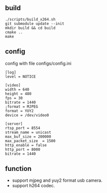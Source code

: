 ## build
```
./scripts/build_x264.sh
git submodule update --init
mkdir build && cd build
cmake ..
make
```
## config
config with file configs/config.ini
```
[log]
level = NOTICE

[video]
width = 640
height = 480
fps = 30
bitrate = 1440
;format = MJPEG
format = YUY2
device = /dev/video0

[server]
rtsp_port = 8554
stream_name = unicast
max_buf_size = 200000
max_packet_size  = 1500
http_enable = false
http_port = 8000
bitrate = 1440
```
## function
- support mjpeg and yuy2 format usb camera.
- support h264 codec.
